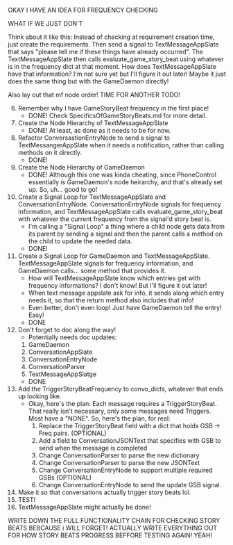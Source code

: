 OKAY I HAVE AN IDEA FOR FREQUENCY CHECKING

WHAT IF WE JUST DON'T

Think about it like this: Instead of checking at requirement creation time, just create the requirements. Then send a signal to TextMessageAppSlate that says "please tell me if these things have already occurred". The TextMessageAppSlate then calls evaluate_game_story_beat using whatever is in the frequency dict at that moment. How does TextMessageAppSlate have that information? I'm not sure yet but I'll figure it out later! Maybe it just does the same thing but with the GameDaemon directly!

Also lay out that mf node order! TIME FOR ANOTHER TODO!

6. Remember why I have GameStoryBeat frequency in the first place!
	- DONE! Check SpecificsOfGameStoryBeats.md for more detail.
1. Create the Node Hierarchy of TextMessageAppSlate
	- DONE! At least, as done as it needs to be for now.
1. Refactor ConversastionEntryNode to send a signal to TextMessangerAppSlate when it needs a notification, rather than calling methods on it directly.
	- DONE!
2. Create the Node Hierarchy of GameDaemon
	- DONE! Although this one was kinda cheating, since PhoneControl essentially _is_ GameDaemon's node heirarchy, and that's already set up. So, uh... good to go!
3. Create a Signal Loop for TextMessageAppSlate and ConversationEntryNode. ConversationEntryNode signals for frequency information, and TextMessageAppSlate calls evaluate_game_story_beat with whatever the current frequency from the signal'd story beat is.
	- I'm calling a "Signal Loop" a thing where a child node gets data from its parent by sending a signal and then the parent calls a method on the child to update the needed data.
	- DONE!
4. Create a Signal Loop for GameDaemon and TextMessageAppSlate. TextMessageAppSlate signals for frequency information, and GameDaemon calls... some method that provides it.
	- How will TextMessageAppSlate know which entries get with frequency informations? I don't know! But I'll figure it out later!
	- When text message appslate ask for info, it sends along which entry needs it, so that the return method also includes that info!
	- Even better, don't even loop! Just have GameDaemon tell the entry! Easy!
	- DONE	
5. Don't forget to doc along the way!
	- Potentially needs doc updates:
	1. GameDaemon
	2. ConversationAppSlate
	3. ConversationEntryNode
	4. ConversationParser
	5. TextMessageAppSlatge
	- DONE
7. Add the TriggerStoryBeatFrequency to convo_dicts, whatever that ends up looking like.
	- Okay, here's the plan: Each message requires a TriggerStoryBeat. That really isn't necessary, only some messages need Triggers. Most have a "NONE". So, here's the plan, for real:
		1. Replace the TriggerStoryBeat field with a dict that holds GSB -> Freq pairs. (OPTIONAL)
		2. Add a field to ConversationJSONText that specifies with GSB to send when the message is completed
		3. Change ConversationParser to parse the new dictionary
		4. Change ConversationParser to parse the new JSONText
		5. Change ConversationEntryNode to support multiple required GSBs (OPTIONAL)
		6. Change ConversationEntryNode to send the update GSB signal.
8. Make it so that conversations actually trigger story beats lol.
8. TEST!
9. TextMessageAppSlate might actually be done!


WRITE DOWN THE FULL FUNCTIONALITY CHAIN FOR CHECKING STORY BEATS BEBCAUSE i WILL FORGET!
ACTUALLY WRITE EVERYTHING OUT FOR HOW STORY BEATS PROGRESS BEFFORE TESTING AGAIN! YEAH!